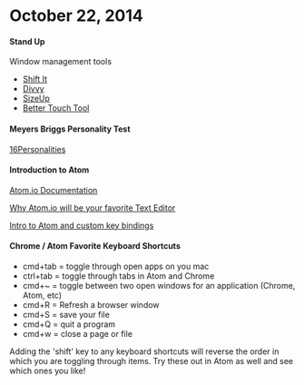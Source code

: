 # October 22, 2014

#### Stand Up

Window management tools

* [Shift It](http://shift-it.en.softonic.com/mac)
* [Divvy](http://divvy.en.softonic.com/mac)
* [SizeUp](http://www.macupdate.com/app/mac/30721/sizeup)
* [Better Touch Tool](http://www.boastr.net/)

#### Meyers Briggs Personality Test

[16Personalities](http://www.16personalities.com/)

#### Introduction to Atom

[Atom.io Documentation](https://atom.io/docs/latest/)

[Why Atom.io will be your favorite Text Editor](https://www.youtube.com/watch?v=bo5MM2N_3tw)

[Intro to Atom and custom key bindings](http://vimeo.com/87902013)

#### Chrome / Atom Favorite Keyboard Shortcuts

* cmd+tab = toggle through open apps on you mac
* ctrl+tab = toggle through tabs in Atom and Chrome
* cmd+~ = toggle between two open windows for an application (Chrome, Atom, etc)
* cmd+R = Refresh a browser window
* cmd+S = save your file
* cmd+Q = quit a program
* cmd+w = close a page or file

Adding the 'shift' key to any keyboard shortcuts will reverse the order in which
you are toggling through items. Try these out in Atom as well and see which ones
you like!
